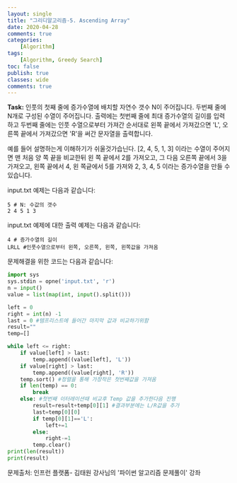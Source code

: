 ```yaml
---
layout: single
title: "그리디알고리즘-5. Ascending Array"
date: 2020-04-28
comments: true
categories: 
    [Algorithm]
tags:
    [Algorithm, Greedy Search]
toc: false
publish: true
classes: wide
comments: true
---
```


**Task:** 인풋의 첫째 줄에 증가수열에 배치할 자연수 갯수 N이 주어집니다. 두번째 줄에 N개로 구성된 수열이 주어집니다. 출력에는 첫번째 줄에 최대 증가수열의 길이를 입력하고 두번째 줄에는 인풋 수열으로부터 가져간 순서대로 왼쪽 끝에서 가져갔으면 'L', 오른쪽 끝에서 가져갔으면 'R'을 써간 문자열을 출력합니다.

예를 들어 설명하는게 이해하기가 쉬울것가습닌다. [2, 4, 5, 1, 3] 이라는 수열이 주어지면 맨 처음 양 쪽 끝을 비교한뒤 왼 쪽 끝에서 2를 가져오고, 그 다음 오른쪽 끝에서 3을 가져오고, 왼쪽 끝에서 4, 왼 쪽긑에서 5를 가져와 2, 3, 4, 5 이라는 증가수열을 만들 수 있습니다. 
 
input.txt 예제는 다음과 같습니다:
```
5 # N: 수값의 갯수
2 4 5 1 3
```

input.txt 예제에 대한 출력 예제는 다음과 같습니다:
```
4 # 증가수열의 길이
LRLL #인풋수열으로부터 왼쪽, 오른쪽, 왼쪽, 왼쪽값을 가져옴
```

문제해결을 위한 코드는 다음과 같습니다:

```python
import sys
sys.stdin = opne('input.txt', 'r')
n = input()
value = list(map(int, input().split()))

left = 0
right = int(n) -1
last = 0 #템프리스트에 들어간 마지막 값과 비교하기위함
result=""
temp=[]

while left <= right:
    if value[left] > last:
        temp.append((value[left], 'L'))
    if value[right] > last:
        temp.append((value[right], 'R'))
    temp.sort() #정렬을 통해 가장작은 첫번째값을 가져옴
    if len(temp) == 0:
        break
    else: #첫번째 이터레이션때 비교후 Temp 값을 추가한다음 진행
        result=result+temp[0][1] #결과부분에는 L/R값을 추가
        last=temp[0][0]
        if temp[0][1]=='L':
            left+=1
        else:
            right-=1
        temp.clear()
print(len(result))
print(result)
```

문제출처: 인프런 플랫폼- 김태원 강사님의 '파이썬 알고리즘 문제풀이' 강좌

